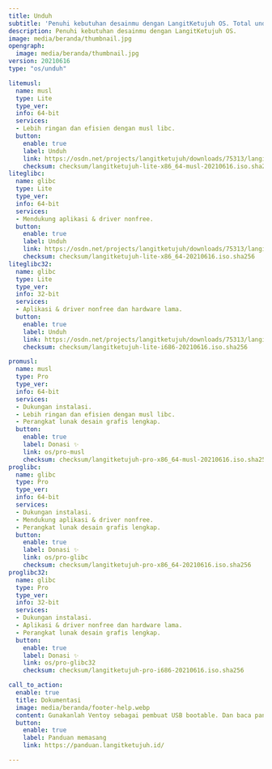 ```yaml
---
title: Unduh
subtitle: 'Penuhi kebutuhan desainmu dengan LangitKetujuh OS. Total unduhan 4k lebih. Yuk coba!'
description: Penuhi kebutuhan desainmu dengan LangitKetujuh OS.
image: media/beranda/thumbnail.jpg
opengraph:
  image: media/beranda/thumbnail.jpg
version: 20210616
type: "os/unduh"

litemusl:
  name: musl
  type: Lite
  type_ver:
  info: 64-bit
  services:
  - Lebih ringan dan efisien dengan musl libc.
  button:
    enable: true
    label: Unduh
    link: https://osdn.net/projects/langitketujuh/downloads/75313/langitketujuh-lite-x86_64-musl-20210616.iso
    checksum: checksum/langitketujuh-lite-x86_64-musl-20210616.iso.sha256
liteglibc:
  name: glibc
  type: Lite
  type_ver:
  info: 64-bit
  services:
  - Mendukung aplikasi & driver nonfree.
  button:
    enable: true
    label: Unduh
    link: https://osdn.net/projects/langitketujuh/downloads/75313/langitketujuh-lite-x86_64-20210616.iso
    checksum: checksum/langitketujuh-lite-x86_64-20210616.iso.sha256
liteglibc32:
  name: glibc
  type: Lite
  type_ver:
  info: 32-bit
  services:
  - Aplikasi & driver nonfree dan hardware lama.
  button:
    enable: true
    label: Unduh
    link: https://osdn.net/projects/langitketujuh/downloads/75313/langitketujuh-lite-i686-20210616.iso
    checksum: checksum/langitketujuh-lite-i686-20210616.iso.sha256

promusl:
  name: musl
  type: Pro
  type_ver:
  info: 64-bit
  services:
  - Dukungan instalasi.
  - Lebih ringan dan efisien dengan musl libc.
  - Perangkat lunak desain grafis lengkap.
  button:
    enable: true
    label: Donasi ✨
    link: os/pro-musl
    checksum: checksum/langitketujuh-pro-x86_64-musl-20210616.iso.sha256
proglibc:
  name: glibc
  type: Pro
  type_ver:
  info: 64-bit
  services:
  - Dukungan instalasi.
  - Mendukung aplikasi & driver nonfree.
  - Perangkat lunak desain grafis lengkap.
  button:
    enable: true
    label: Donasi ✨
    link: os/pro-glibc
    checksum: checksum/langitketujuh-pro-x86_64-20210616.iso.sha256
proglibc32:
  name: glibc
  type: Pro
  type_ver:
  info: 32-bit
  services:
  - Dukungan instalasi.
  - Aplikasi & driver nonfree dan hardware lama.
  - Perangkat lunak desain grafis lengkap.
  button:
    enable: true
    label: Donasi ✨
    link: os/pro-glibc32
    checksum: checksum/langitketujuh-pro-i686-20210616.iso.sha256

call_to_action:
  enable: true
  title: Dokumentasi
  image: media/beranda/footer-help.webp
  content: Gunakanlah Ventoy sebagai pembuat USB bootable. Dan baca panduan ini agar Anda berhasil memasang LangitKetujuh OS versi Lite, atau Anda bisa menggunakan versi **PRO** untuk mendapatkan layanan instalasi.
  button:
    enable: true
    label: Panduan memasang
    link: https://panduan.langitketujuh.id/

---
```

